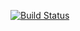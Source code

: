[![Build Status](https://jenkins.testlum.com/buildStatus/icon?job=Testlum%2FFullRegression&time=20250421)](https://jenkins.testlum.com/job/Testlum/job/FullRegression/)
